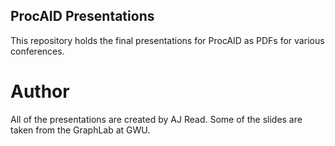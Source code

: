 ## ProcAID Presentations

This repository holds the final presentations for ProcAID as PDFs for various conferences. 

# Author

All of the presentations are created by AJ Read. Some of the slides are taken from the GraphLab at GWU. 